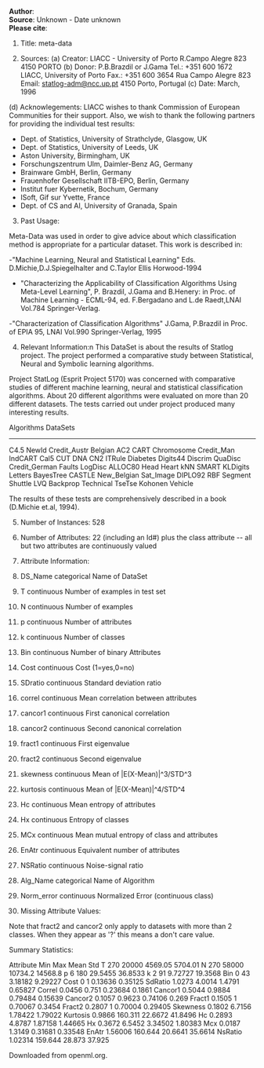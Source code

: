 **Author**:   
**Source**: Unknown - Date unknown  
**Please cite**:   

1. Title: meta-data

2. Sources:
(a) Creator:
LIACC - University of Porto
R.Campo Alegre 823
4150 PORTO
(b) Donor: P.B.Brazdil or J.Gama            Tel.:  +351 600 1672
LIACC, University of Porto               Fax.:  +351 600 3654
Rua Campo Alegre 823                     Email:  statlog-adm@ncc.up.pt
4150 Porto, Portugal
(c) Date: March, 1996

(d) Acknowlegements:
LIACC wishes to thank Commission of European Communities
for their support. Also, we wish to thank the following partners
for providing the individual test results:

- Dept. of Statistics, University of Strathclyde, Glasgow, UK
- Dept. of Statistics, University of Leeds, UK
- Aston University, Birmingham, UK
- Forschungszentrum Ulm, Daimler-Benz AG, Germany
- Brainware GmbH, Berlin, Germany
- Frauenhofer Gesellschaft IITB-EPO, Berlin, Germany
- Institut fuer Kybernetik, Bochum, Germany
- ISoft, Gif sur Yvette, France
- Dept. of CS and AI, University of Granada, Spain


3. Past Usage:


Meta-Data was used in order to give advice about which classification
method is appropriate for a particular dataset.
This work is described in:

-"Machine Learning, Neural and Statistical Learning"
Eds. D.Michie,D.J.Spiegelhalter and C.Taylor
Ellis Horwood-1994

- "Characterizing the Applicability of
Classification Algorithms Using Meta-Level Learning",
P. Brazdil, J.Gama and B.Henery:
in Proc. of Machine Learning - ECML-94,
ed. F.Bergadano and L.de Raedt,LNAI Vol.784 Springer-Verlag.

-"Characterization of Classification Algorithms"
J.Gama, P.Brazdil
in Proc. of EPIA 95, LNAI Vol.990
Springer-Verlag, 1995


4. Relevant Information:n
This DataSet is about the results of Statlog project.
The project performed a comparative study between Statistical, Neural
and Symbolic learning algorithms.

Project StatLog (Esprit Project 5170) was concerned with comparative
studies of different machine learning, neural and statistical
classification algorithms. About 20 different algorithms were
evaluated on more than 20 different datasets. The tests carried out
under project produced many interesting results.

Algorithms                      DataSets
-------------------------       --------------------------
C4.5            NewId           Credit_Austr    Belgian
AC2             CART            Chromosome      Credit_Man
IndCART         Cal5            CUT             DNA
CN2             ITRule          Diabetes        Digits44
Discrim         QuaDisc         Credit_German   Faults
LogDisc         ALLOC80         Head            Heart
kNN             SMART           KLDigits        Letters
BayesTree       CASTLE          New_Belgian     Sat_Image
DIPLO92         RBF             Segment         Shuttle
LVQ             Backprop        Technical       TseTse
Kohonen                         Vehicle


The results of these tests are comprehensively described in a book
(D.Michie et.al, 1994).

5. Number of Instances: 528

6. Number of Attributes: 22 (including an Id#) plus the class attribute
-- all but two attributes are continuously valued

7. Attribute Information:
1.   DS_Name         categorical     Name of DataSet
2.   T               continuous      Number of examples in test set
3.   N               continuous      Number of examples
4.   p               continuous      Number of attributes
5.   k               continuous      Number of classes
6.   Bin             continuous      Number of binary Attributes
7.   Cost            continuous      Cost (1=yes,0=no)
8.   SDratio         continuous      Standard deviation ratio
9.   correl          continuous      Mean correlation between attributes
10.   cancor1         continuous      First canonical correlation
11.   cancor2         continuous      Second canonical correlation
12.   fract1          continuous      First eigenvalue
13.   fract2          continuous      Second eigenvalue
14.   skewness        continuous      Mean of |E(X-Mean)|^3/STD^3
15.   kurtosis        continuous      Mean of |E(X-Mean)|^4/STD^4
16.   Hc              continuous      Mean entropy of attributes
17.   Hx              continuous      Entropy of classes
18.   MCx             continuous      Mean mutual entropy of class and attributes
19.   EnAtr           continuous      Equivalent number of attributes
20.   NSRatio         continuous      Noise-signal ratio
21.   Alg_Name        categorical     Name of Algorithm
22.   Norm_error      continuous      Normalized Error (continuous class)


8. Missing Attribute Values:

Note that fract2 and cancor2 only apply to datasets with more than
2 classes. When they appear as '?' this means a don't care value.

Summary Statistics:

Attribute       Min     Max     Mean    Std
T               270     20000   4569.05 5704.01
N               270     58000   10734.2 14568.8
p               6       180     29.5455 36.8533
k               2       91      9.72727 19.3568
Bin             0       43      3.18182 9.29227
Cost            0       1       0.13636 0.35125
SdRatio         1.0273  4.0014  1.4791  0.65827
Correl          0.0456  0.751   0.23684 0.1861
Cancor1         0.5044  0.9884  0.79484 0.15639
Cancor2         0.1057  0.9623  0.74106 0.269
Fract1          0.1505  1       0.70067 0.3454
Fract2          0.2807  1       0.70004 0.29405
Skewness        0.1802  6.7156  1.78422 1.79022
Kurtosis        0.9866  160.311 22.6672 41.8496
Hc              0.2893  4.8787  1.87158 1.44665
Hx              0.3672  6.5452  3.34502 1.80383
Mcx             0.0187  1.3149  0.31681 0.33548
EnAtr           1.56006 160.644 20.6641 35.6614
NsRatio         1.02314 159.644 28.873  37.925

Downloaded from openml.org.